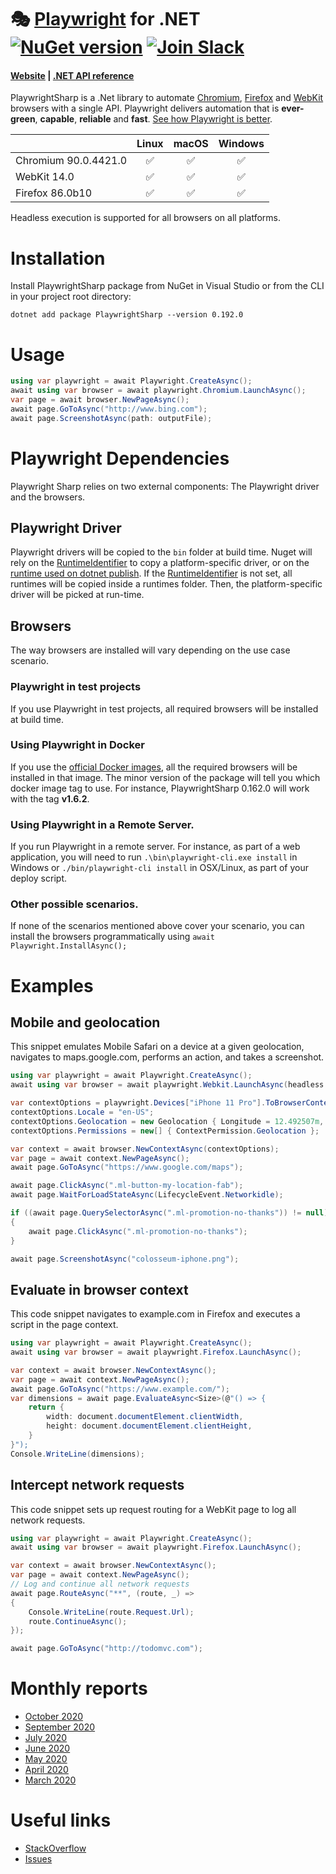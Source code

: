 # 🎭 [Playwright](https://playwright.dev) for .NET [![NuGet version](https://buildstats.info/nuget/PlaywrightSharp)](https://www.nuget.org/packages/PlaywrightSharp) [![Join Slack](https://img.shields.io/badge/join-slack-infomational)](https://aka.ms/playwright-slack)

#### [Website](https://playwright.dev/) | [.NET API reference](https://playwrightsharp.dev/api/index.html)

PlaywrightSharp is a .Net library to automate [Chromium](https://www.chromium.org/Home), [Firefox](https://www.mozilla.org/en-US/firefox/new/) and [WebKit](https://webkit.org/) browsers with a single API. Playwright delivers automation that is **ever-green**, **capable**, **reliable** and **fast**. [See how Playwright is better](https://playwright.dev/#path=docs%2Fwhy-playwright.md&q=).

|          | Linux | macOS | Windows |
|   :---   | :---: | :---: | :---:   |
| Chromium <!-- GEN:chromium-version -->90.0.4421.0<!-- GEN:stop --> | ✅ | ✅ | ✅ |
| WebKit 14.0 | ✅ | ✅ | ✅ |
| Firefox <!-- GEN:firefox-version -->86.0b10<!-- GEN:stop --> | ✅ | ✅ | ✅ |

Headless execution is supported for all browsers on all platforms.

# Installation
Install PlaywrightSharp package from NuGet in Visual Studio or from the CLI in your project root directory:
```
dotnet add package PlaywrightSharp --version 0.192.0
```

# Usage 

```cs
using var playwright = await Playwright.CreateAsync();
await using var browser = await playwright.Chromium.LaunchAsync();
var page = await browser.NewPageAsync();
await page.GoToAsync("http://www.bing.com");
await page.ScreenshotAsync(path: outputFile);
```

# Playwright Dependencies
Playwright Sharp relies on two external components: The Playwright driver and the browsers.

## Playwright Driver

Playwright drivers will be copied to the `bin` folder at build time. Nuget will rely on the [RuntimeIdentifier](https://docs.microsoft.com/en-us/dotnet/core/project-sdk/msbuild-props?WT.mc_id=DT-MVP-5003814#runtimeidentifier) to copy a platform-specific driver, or on the [runtime used on dotnet publish](https://docs.microsoft.com/en-us/dotnet/core/tools/dotnet-publish?WT.mc_id=DT-MVP-5003814).
If the [RuntimeIdentifier](https://docs.microsoft.com/en-us/dotnet/core/project-sdk/msbuild-props?WT.mc_id=DT-MVP-5003814#runtimeidentifier) is not set, all runtimes will be copied inside a runtimes folder. Then, the platform-specific driver will be picked at run-time.

## Browsers

The way browsers are installed will vary depending on the use case scenario. 

### Playwright in test projects

If you use Playwright in test projects, all required browsers will be installed at build time.

### Using Playwright in Docker

If you use the [official Docker images](https://hub.docker.com/_/microsoft-playwright), all the required browsers will be installed in that image. 
The minor version of the package will tell you which docker image tag to use. For instance, PlaywrightSharp 0.162.0 will work with the tag **v1.6.2**.

### Using Playwright in a Remote Server.

If you run Playwright in a remote server. For instance, as part of a web application, you will need to run `.\bin\playwright-cli.exe install` in Windows or `./bin/playwright-cli install` in OSX/Linux, as part of your deploy script. 

### Other possible scenarios.

If none of the scenarios mentioned above cover your scenario, you can install the browsers programmatically using `await Playwright.InstallAsync();`


# Examples
## Mobile and geolocation
This snippet emulates Mobile Safari on a device at a given geolocation, navigates to maps.google.com, performs an action, and takes a screenshot.

```cs 
using var playwright = await Playwright.CreateAsync();
await using var browser = await playwright.Webkit.LaunchAsync(headless: false);

var contextOptions = playwright.Devices["iPhone 11 Pro"].ToBrowserContextOptions();
contextOptions.Locale = "en-US";
contextOptions.Geolocation = new Geolocation { Longitude = 12.492507m, Latitude = 41.889938m };
contextOptions.Permissions = new[] { ContextPermission.Geolocation };

var context = await browser.NewContextAsync(contextOptions);
var page = await context.NewPageAsync();
await page.GoToAsync("https://www.google.com/maps");

await page.ClickAsync(".ml-button-my-location-fab");
await page.WaitForLoadStateAsync(LifecycleEvent.Networkidle);

if ((await page.QuerySelectorAsync(".ml-promotion-no-thanks")) != null)
{
    await page.ClickAsync(".ml-promotion-no-thanks");
}

await page.ScreenshotAsync("colosseum-iphone.png");
```

## Evaluate in browser context
This code snippet navigates to example.com in Firefox and executes a script in the page context.

```cs
using var playwright = await Playwright.CreateAsync();
await using var browser = await playwright.Firefox.LaunchAsync();

var context = await browser.NewContextAsync();
var page = await context.NewPageAsync();
await page.GoToAsync("https://www.example.com/");
var dimensions = await page.EvaluateAsync<Size>(@"() => {
    return {
        width: document.documentElement.clientWidth,
        height: document.documentElement.clientHeight,
    }
}");
Console.WriteLine(dimensions);
```

## Intercept network requests
This code snippet sets up request routing for a WebKit page to log all network requests.

```cs 
using var playwright = await Playwright.CreateAsync();
await using var browser = await playwright.Firefox.LaunchAsync();

var context = await browser.NewContextAsync();
var page = await context.NewPageAsync();
// Log and continue all network requests
await page.RouteAsync("**", (route, _) =>
{
    Console.WriteLine(route.Request.Url);
    route.ContinueAsync();
});

await page.GoToAsync("http://todomvc.com");
```

# Monthly reports
 * [October 2020](https://www.hardkoded.com/blog/playwright-sharp-monthly-oct-2020)
 * [September 2020](https://www.hardkoded.com/blog/playwright-sharp-monthly-sep-2020)
 * [July 2020](https://www.hardkoded.com/blog/playwright-sharp-monthly-jul-2020)
 * [June 2020](https://www.hardkoded.com/blog/playwright-sharp-monthly-jun-2020)
 * [May 2020](https://www.hardkoded.com/blog/playwright-sharp-monthly-may-2020)
 * [April 2020](https://www.hardkoded.com/blog/playwright-sharp-monthly-apr-2020)
 * [March 2020](https://www.hardkoded.com/blog/playwright-sharp-monthly-march-2020)

# Useful links

* [StackOverflow](https://stackoverflow.com/search?q=playwright-sharp)
* [Issues](https://github.com/microsoft/playwright-sharp/issues?utf8=%E2%9C%93&q=is%3Aissue)
